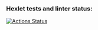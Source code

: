 ### Hexlet tests and linter status:
[![Actions Status](https://github.com/alexMAG576/java-project-72/actions/workflows/hexlet-check.yml/badge.svg)](https://github.com/alexMAG576/java-project-72/actions)